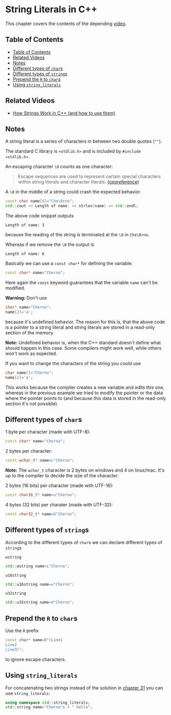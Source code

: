 # String Literals in C++

This chapter covers the contents of the depending [video](https://www.youtube.com/watch?v=FeHZHF0f2dw&list=PLlrATfBNZ98dudnM48yfGUldqGD0S4FFb&index=32).

## Table of Contents
  - [Table of Contents](#table-of-contents)
  - [Related Videos](#related-videos)
  - [Notes](#notes)
  - [Different types of `char`s](#different-types-of-chars)
  - [Different types of `string`s](#different-types-of-strings)
  - [Prepend the `R` to `char`s](#prepend-the-r-to-chars)
  - [Using `string_literals`](#using-string_literals)

## Related Videos
- [How Strings Work in C++ (and how to use them)](https://www.youtube.com/watch?v=ijIxcB9qjaU&list=PLlrATfBNZ98dudnM48yfGUldqGD0S4FFb&index=31)

## Notes
A string literal is a series of characters in between two double quotes (`""`).

The standard C library is `<stdlib.h>` and is included by `#include <stdlib.h>`.

An escaping character `\0` counts as one character:
> Escape sequences are used to represent certain special characters within string literals and character literals. [(cppreference)](https://en.cppreference.com/w/cpp/language/escape)

A `\0` in the middle of a string could crash the expected behavior.
```c++
const char name[8]="Che\0rno";
std::cout << Length of name: << strlen(name) << std::endl;
```
The above code snippet outputs
```
Length of name: 3
```
because the reading of the string is terminated at the `\0` in `Che\0rno`.

Whereas if we remove the `\0` the output is
```
Length of name: 6
```

Basically we can use a `const char*` for defining the variable:
```c++
const char* name="Cherno";
```
Here again the `const` keyword guarantees that the variable `name` can't be modified.

**Warning:** Don't use
```c++
char* name="Cherno";
name[2]='a';
```
because it's undefined behavior. The reason for this is, that the above code is a pointer to a string literal and string literals are stored in a read-only section of the memory.

**Note:** Undefined behavior is, when the C++ standard doesn't define what should happen in this case. Some compilers might work well, while others won't work as expected.

If you want to change the characters of the string you could use 
```c++
char name[]="Cherno";
name[2]='a';
```
This works because the compiler creates a new variable and edits this one, whereas in the previous example we tried to modify the pointer or the data where the pointer points to (and because this data is stored in the read-only section it's not possible). 

## Different types of `char`s
1 byte per character (made with UTF-8):
```c++
const char* name="Cherno";
```
2 bytes per character:
```c++
const wchar_t* name=L"Cherno";
```
**Note:** The `wchar_t` character is 2 bytes on windows and 4 on linux/mac. It's up to the compiler to decide the size of the character.

2 bytes (16 bits) per character (made with UTF-16):
```c++
const char16_t* name=u"Cherno";
```

4 bytes (32 bits) per charater (made with UTF-32):
```c++
const char32_t* name=U"Cherno";
```

## Different types of `string`s
According to the different types of `char`s we can declare different types of `string`s

`wstring`
```c++
std::wstring name=L"Cherno";
```

`u16string`
```c++
std::u16string name=u"Cherno";
```

`u32string`
```c++
std::u32string name=U"Cherno";
```

## Prepend the `R` to `char`s
Use the `R` prefix
```c++
const char* name=R"(Line1
Line2
Line3)";
```
to ignore escape characters.

## Using `string_literals`
For concatenating two strings instead of the solution in [chapter 31](31.md#concatenating-two-strings) you can use `string_literals`:
```c++
using namespace std::string_literals;
std::string name="Cherno"s + " hello";
```

